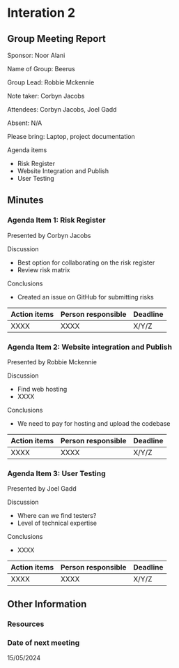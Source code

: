 # Interation 2

## Group Meeting Report

Sponsor: Noor Alani

Name of Group: Beerus

Group Lead: Robbie Mckennie

Note taker: Corbyn Jacobs

Attendees: Corbyn Jacobs, Joel Gadd

Absent: N/A

Please bring: Laptop, project documentation

Agenda items
 - Risk Register
 - Website Integration and Publish
 - User Testing

## Minutes

### Agenda Item 1: Risk Register

Presented by Corbyn Jacobs

Discussion
 - Best option for collaborating on the risk register
 - Review risk matrix

Conclusions
 - Created an issue on GitHub for submitting risks

|Action items|Person responsible|Deadline|
|-|-|-|
|XXXX|XXXX|X/Y/Z|


### Agenda Item 2: Website integration and Publish

Presented by Robbie Mckennie

Discussion
 - Find web hosting
 - XXXX

Conclusions
 - We need to pay for hosting and upload the codebase

|Action items|Person responsible|Deadline|
|-|-|-|
|XXXX|XXXX|X/Y/Z|

### Agenda Item 3: User Testing

Presented by Joel Gadd

Discussion
 - Where can we find testers?
 - Level of technical expertise

Conclusions
 - XXXX

|Action items|Person responsible|Deadline|
|-|-|-|
|XXXX|XXXX|X/Y/Z|


## Other Information

### Resources


### Date of next meeting

15/05/2024
